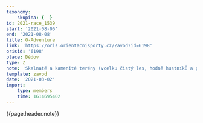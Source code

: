 ```yaml
---
taxonomy:
    skupina: {  }
id: 2021-race_1539
start: '2021-08-06'
end: '2021-08-08'
title: O-Adventure
link: 'https://oris.orientacnisporty.cz/Zavod?id=6198'
orisid: '6198'
place: Dědov
type: Z
note: 'Skalnaté a kamenité terény (vcelku čistý les, hodně hustníků a pasek, v části mnoho kamenů, balvanů a skalek) v okolí stolové hory Ostaš v Broumovské vrchovině přivítají na počátku srpna pětistovku závodníků (to limit daný CHKO). Pět etap za tři dny zahájí v pátek krátká trať a lesní sprint, sobota v sobotu bude opět krátká trať a lesní sprint, v neděli program zakončí zkrácená klasika. Mapy pro všechny etapy připravil Tomáš Leštínský. Cntrem závodu bude Dědov.'
template: zavod
date: '2021-03-02'
import:
    type: members
    time: 1614695402
---
```


{{page.header.note}}
